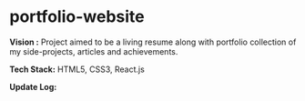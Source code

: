 # portfolio-website

**Vision :** Project aimed to be a living resume along with portfolio collection of my side-projects, articles and achievements.

**Tech Stack:** HTML5, CSS3, React.js

**Update Log:**
